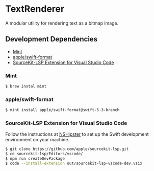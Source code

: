 # TextRenderer

A modular utility for rendering text as a bitmap image.

## Development Dependencies

- [Mint](https://github.com/yonaskolb/Mint)
- [apple/swift-format](https://github.com/nicklockwood/SwiftFormat#how-do-i-install-it)
- [SourceKit-LSP Extension for Visual Studio Code](https://nshipster.com/vscode/)

### Mint

```sh
$ brew instal mint
```

### apple/swift-format

```sh
$ mint install apple/swift-format@swift-5.3-branch
```

### SourceKit-LSP Extension for Visual Studio Code

Follow the instructions at [NSHipster](https://nshipster.com/vscode/) to set up the Swift development environment on your machine.

```sh
$ git clone https://github.com/apple/sourcekit-lsp.git
$ cd sourcekit-lsp/Editors/vscode/
$ npm run createDevPackage
$ code --install-extension out/sourcekit-lsp-vscode-dev.vsix
```
